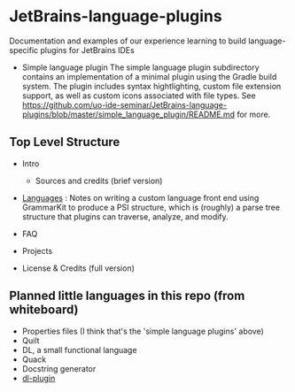 # JetBrains-language-plugins
Documentation and examples of our experience learning to build language-specific plugins for JetBrains IDEs

* Simple language plugin
The simple language plugin subdirectory contains an implementation of a minimal plugin using the Gradle build system.
The plugin includes syntax hightlighting, custom file extension support, as well as custom icons associated with file
types. See https://github.com/uo-ide-seminar/JetBrains-language-plugins/blob/master/simple_language_plugin/README.md
for more.

## Top Level Structure 

* Intro
  * Sources and credits (brief version)

* [Languages](https://github.com/uo-ide-seminar/JetBrains-language-plugins/blob/master/Languages.md) : Notes on writing a custom language front end using GrammarKit to produce a PSI structure, which is (roughly) a parse tree structure that plugins can traverse, analyze, and modify. 

* FAQ

* Projects

* License & Credits (full version)

## Planned little languages in this repo (from whiteboard)

* Properties files (I think that's the 'simple language plugins' above)
* Quilt
* DL, a small functional language 
* Quack
* Docstring generator
* [dl-plugin](https://github.com/zachsully/dl-plugin)
